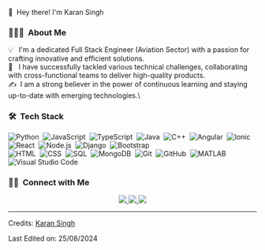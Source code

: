 👋 &nbsp;Hey there! I'm Karan Singh

### 👨🏻‍💻 &nbsp;About Me

💡 &nbsp; I'm a dedicated Full Stack Engineer (Aviation Sector) with a passion for crafting innovative and efficient solutions.\
🌱 &nbsp; I have successfully tackled various technical challenges, collaborating with cross-functional teams to deliver high-quality products.\
✍️ &nbsp;I am a strong believer in the power of continuous learning and staying up-to-date with emerging technologies.\

### 🛠 &nbsp;Tech Stack

![Python](https://img.shields.io/badge/-Python-05122A?style=flat&logo=python)&nbsp;
![JavaScript](https://img.shields.io/badge/-JavaScript-05122A?style=flat&logo=javascript)&nbsp;
![TypeScript](https://img.shields.io/badge/-TypeScript-05122A?style=flat&logo=typescript&logoColor=3178C6)&nbsp;
![Java](https://img.shields.io/badge/-Java-05122A?style=flat&logo=openjdk&logoColor=FFA518)&nbsp;
![C++](https://img.shields.io/badge/-C++-05122A?style=flat&logo=C%2B%2B&logoColor=00599C)&nbsp;
![Angular](https://img.shields.io/badge/-Angular-05122A?style=flat&logo=angular&logoColor=DD0031)&nbsp;
![Ionic](https://img.shields.io/badge/-Ionic-05122A?style=flat&logo=ionic&logoColor=3880FF)&nbsp;
![React](https://img.shields.io/badge/-React-05122A?style=flat&logo=react)&nbsp;
![Node.js](https://img.shields.io/badge/-Node.js-05122A?style=flat&logo=node.js)&nbsp;
![Django](https://img.shields.io/badge/-Django-05122A?style=flat&logo=django&logoColor=092E20)&nbsp;
![Bootstrap](https://img.shields.io/badge/-Bootstrap-05122A?style=flat&logo=bootstrap&logoColor=563D7C)\
![HTML](https://img.shields.io/badge/-HTML-05122A?style=flat&logo=HTML5)&nbsp;
![CSS](https://img.shields.io/badge/-CSS-05122A?style=flat&logo=CSS3&logoColor=1572B6)&nbsp;
![SQL](https://img.shields.io/badge/-SQL-05122A?style=flat&logo=MySQL)&nbsp;
![MongoDB](https://img.shields.io/badge/-MongoDB-05122A?style=flat&logo=MongoDB)&nbsp;
![Git](https://img.shields.io/badge/-Git-05122A?style=flat&logo=git)&nbsp;
![GitHub](https://img.shields.io/badge/-GitHub-05122A?style=flat&logo=github)&nbsp;
![MATLAB](https://img.shields.io/badge/-MATLAB-05122A?style=flat&logo=matlab&logoColor=FFA518)&nbsp;
![Visual Studio Code](https://img.shields.io/badge/-Visual%20Studio%20Code-05122A?style=flat&logo=visual-studio-code&logoColor=007ACC)&nbsp;

### 🤝🏻 &nbsp;Connect with Me

<p align="center">
<a href="https://www.linkedin.com/in/karan-singh-76bb7616b/">
  <img src="https://img.shields.io/badge/-Karan%20Singh-0077B5?style=flat&logo=Linkedin&logoColor=white"/>
</a>
<a href="mailto:karanns.aero19@gmail.com">
  <img src="https://img.shields.io/badge/-karanns.aero19@gmail.com-D14836?style=flat&logo=Gmail&logoColor=white"/>
</a>
<a href="https://x.com/KaranSi31368794">
  <img src="https://img.shields.io/badge/-Karan%20Singh-05122A?style=flat&logo=twitter&logoColor=1DA1F2"/>
</a>
</p>

-----
Credits: [Karan Singh](https://github.com/karanns19)

Last Edited on: 25/08/2024
